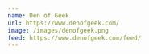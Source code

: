 ```yaml
---
name: Den of Geek
url: https://www.denofgeek.com/
image: /images/denofgeek.png
feed: https://www.denofgeek.com/feed/
---
```


